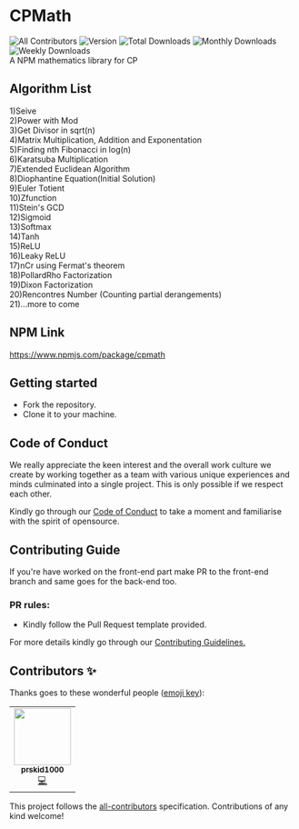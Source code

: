 # CPMath
![All Contributors](https://img.shields.io/github/contributors/prskid1000/CPMath)
![Version](https://img.shields.io/npm/v/cpmath)
![Total Downloads](https://img.shields.io/npm/dt/cpmath)
![Monthly Downloads](https://img.shields.io/npm/dm/cpmath)
![Weekly Downloads](https://img.shields.io/npm/dw/cpmath)
<br>A NPM mathematics library for CP

## Algorithm List

1)Seive<br>
2)Power with Mod<br>
3)Get Divisor in sqrt(n)<br>
4)Matrix Multiplication, Addition and Exponentation<br>
5)Finding nth Fibonacci in log(n)<br>
6)Karatsuba Multiplication<br>
7)Extended Euclidean Algorithm<br>
8)Diophantine Equation(Initial Solution)<br>
9)Euler Totient<br>
10)Zfunction<br>
11)Stein's GCD<br>
12)Sigmoid<br>
13)Softmax<br>
14)Tanh<br>
15)ReLU<br>
16)Leaky ReLU<br>
17)nCr using Fermat's theorem<br>
18)PollardRho Factorization<br>
19)Dixon Factorization<br>
20)Rencontres Number (Counting partial derangements)<br>
21)...more to come<br>

## NPM Link
https://www.npmjs.com/package/cpmath

## Getting started

- Fork the repository.
- Clone it to your machine.

## Code of Conduct

We really appreciate the keen interest and the overall work culture we create by
working together as a team with various unique experiences and minds culminated
into a single project. This is only possible if we respect each other.

Kindly go through our
[Code of Conduct](https://github.com/prskid1000/Template/blob/main/.github/CODE_OF_CONDUCT_TEMPLATE/CODE_OF_CONDUCT.md)
to take a moment and familiarise with the spirit of opensource.

## Contributing Guide

If you're have worked on the front-end part make PR to the front-end branch
and same goes for the back-end too.

### PR rules:
- Kindly follow the Pull Request template provided.

For more details kindly go through our
[Contributing Guidelines.](https://github.com/prskid1000/Template/blob/main/.github/CONTRIBUTING_TEMPLATE/CONTRIBUTING.md)

## Contributors ✨

Thanks goes to these wonderful people ([emoji key](https://allcontributors.org/docs/en/emoji-key)):

<!-- ALL-CONTRIBUTORS-LIST:START - Do not remove or modify this section -->
<!-- prettier-ignore-start -->
<!-- markdownlint-disable -->
<table>
  <tr>
    <td align="center"><a href="http://biograph.dx.am/"><img src="https://avatars0.githubusercontent.com/prskid1000" width="100px;" alt=""/><br /><sub><b>prskid1000</b></sub></a><br /><a href="https://github.com/prskid1000/Template/commits?author=prskid1000" title="Code">💻</a></td>
  </tr>
</table>

<!-- markdownlint-enable -->
<!-- prettier-ignore-end -->
<!-- ALL-CONTRIBUTORS-LIST:END -->

This project follows the [all-contributors](https://github.com/all-contributors/all-contributors) specification. Contributions of any kind welcome!
